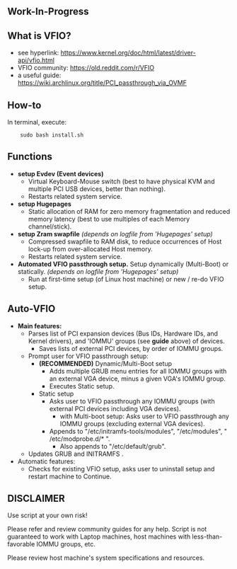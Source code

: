 ## Work-In-Progress

## What is VFIO?
* see hyperlink:        https://www.kernel.org/doc/html/latest/driver-api/vfio.html
* VFIO community:       https://old.reddit.com/r/VFIO
* a useful guide:       https://wiki.archlinux.org/title/PCI_passthrough_via_OVMF

## How-to
In terminal, execute:

        sudo bash install.sh

## Functions
* **setup Evdev (Event devices)**
    * Virtual Keyboard-Mouse switch (best to have physical KVM and multiple PCI USB devices, better than nothing).
    * Restarts related system service.
* **setup Hugepages**
    * Static allocation of RAM for zero memory fragmentation and reduced memory latency (best to use multiples of each Memory channel/stick).
* **setup Zram swapfile**                                                              *(depends on logfile from 'Hugepages' setup)*
    * Compressed swapfile to RAM disk, to reduce occurrences of Host lock-up from over-allocated Host memory.
    * Restarts related system service.
* **Automated VFIO passthrough setup.** Setup dynamically (Multi-Boot) or statically.   *(depends on logfile from 'Hugepages' setup)*
    * Run at first-time setup (of Linux host machine) or new / re-do VFIO setup.

## Auto-VFIO
* **Main features:**
    * Parses list of PCI expansion devices (Bus IDs, Hardware IDs, and Kernel drivers), and 'IOMMU' groups (see **guide** above) of devices.
        * Saves lists of external PCI devices, by order of IOMMU groups.
    * Prompt user for VFIO passthrough setup:
        * **(RECOMMENDED)** Dynamic/Multi-Boot setup    
            * Adds multiple GRUB menu entries for all IOMMU groups with an external VGA device, minus a given VGA's IOMMU group.
            * Executes Static setup.
        * Static setup
            * Asks user to VFIO passthrough any IOMMU groups (with external PCI devices including VGA devices).
                * with Multi-boot setup: Asks user to VFIO passthrough any IOMMU groups (excluding external VGA devices).
            * Appends to "/etc/initramfs-tools/modules", "/etc/modules", " /etc/modprobe.d/* ".
                * Also appends to "/etc/default/grub".         
    * Updates GRUB and INITRAMFS .
* Automatic features:
    * Checks for existing VFIO setup, asks user to uninstall setup and restart machine to Continue.

## DISCLAIMER
Use script at your own risk!

Please refer and review community guides for any help. Script is not guaranteed to work with Laptop machines, host machines with less-than-favorable IOMMU groups, etc.

Please review host machine's system specifications and resources.
